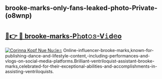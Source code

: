 ## brooke-marks-only-fans​-leaked-photo​-Private-(o8wnp)


# <h2><a href="https://mediaupload.pro?title=brooke-marks&ref=git">🔗👉 🔴 brooke-marks-P𝚑ot𝚘𝚜-V𝚒d𝚎o</a></h2>

[![Corinna Kopf Nue Nu𝚍e𝚜](https://i.imgur.com/0qMVB7G.gif)](https://mediaupload.pro?title=brooke-marks&ref=git)
Online-influencer-brooke-marks,known-for-publishing-dance-and-lifestyle-content,-including-performances-and-vlogs-on-social-media-platforms.Brilliant-ventriloquist-assistant-brooke-marks,celebrated-for-their-exceptional-abilities-and-accomplishments-in-assisting-ventriloquists.  